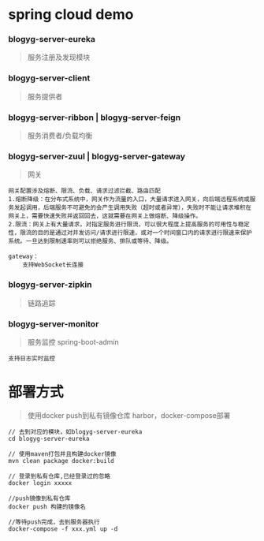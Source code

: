 # spring cloud demo

### blogyg-server-eureka
> 服务注册及发现模块
### blogyg-server-client
> 服务提供者
### blogyg-server-ribbon | blogyg-server-feign
> 服务消费者/负载均衡
### blogyg-server-zuul | blogyg-server-gateway
> 网关
```text
网关配置涉及熔断、限流、负载、请求过滤拦截、路由匹配
1.熔断降级：在分布式系统中，网关作为流量的入口，大量请求进入网关，向后端远程系统或服务发起调用，后端服务不可避免的会产生调用失败（超时或者异常），失败时不能让请求堆积在网关上，需要快速失败并返回回去，这就需要在网关上做熔断、降级操作。
2.限流：网关上有大量请求，对指定服务进行限流，可以很大程度上提高服务的可用性与稳定性，限流的目的是通过对并发访问/请求进行限速，或对一个时间窗口内的请求进行限速来保护系统。一旦达到限制速率则可以拒绝服务、排队或等待、降级。

gateway：    
    支持WebSocket长连接

```
### blogyg-server-zipkin
> 链路追踪


### blogyg-server-monitor
> 服务监控 spring-boot-admin
```
支持日志实时监控
```

# 部署方式
> 使用docker push到私有镜像仓库 harbor，docker-compose部署
```text
// 去到对应的模块，如blogyg-server-eureka
cd blogyg-server-eureka

// 使用maven打包并且构建docker镜像
mvn clean package docker:build

// 登录到私有仓库,已经登录过的忽略
docker login xxxxx

//push镜像到私有仓库
docker push 构建的镜像名

//等待push完成，去到服务器执行
docker-compose -f xxx.yml up -d

```
